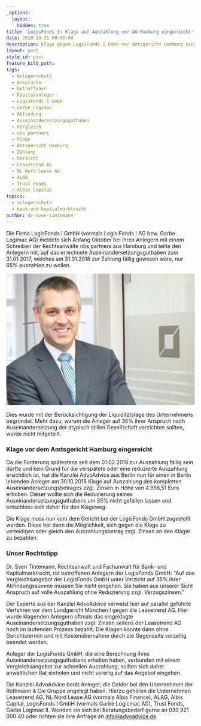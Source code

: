 ```yaml
---
_options:
  layout:
    hidden: true
title: 'LogisFonds I: Klage auf Auszahlung vor AG Hamburg eingereicht'
date: 2018-10-31 00:00:00
description: Klage gegen LogisFonds I GmbH vor Amtsgericht Hamburg eingereicht
layout: post
style_id: post
feature_bild_path:
tags:
  - Anlegerschutz
  - Ansprüche
  - betroffener
  - Kapitalanleger
  - LogisFonds I GmbH
  - Garbe Logimac
  - Abfindung
  - Auseinandersetzungsguthaben
  - Vergleich
  - nbs partners
  - Klage
  - Amtsgericht Hamburg
  - Zahlung
  - Verzicht
  - LeaseTrend AG
  - NL Nord Lease AG
  - ALAG
  - Trust Fonds
  - Albis Capital
topics:
  - anlegerschutz
  - bank-und-kapitalmarktrecht
author: dr-sven-tintemann
---
```


Die Firma LogisFonds I GmbH (vormals Logis Fonds I AG bzw. Garbe Logimac AG) meldete sich Anfang Oktober bei ihren Anlegern mit einem Schreiben der Rechtsanw&auml;lte nbs partners aus Hamburg und teilte den Anlegern mit, auf das errechnete Auseinandersetzungsguthaben zum 31.01.2017, welches am 31.01.2018 zur Zahlung f&auml;llig gewesen w&auml;re, nur 65% auszahlen zu wollen.

![](/uploads/advoadvice-01-52-von-80-2.jpg)

Dies wurde mit der Ber&uuml;cksichtigung der Liquidit&auml;tslage des Unternehmens begr&uuml;ndet. Mehr dazu, warum die Anleger auf 35% ihrer Anspruch nach Auseinandersetzung der atypisch stillen Gesellschaft verzichten sollten, wurde nicht mitgeteilt.

### Klage vor dem Amtsgericht Hamburg eingereicht

Da die Forderung sp&auml;testens seit dem 01.02.2018 zur Auszahlung f&auml;llig sein d&uuml;rfte und kein Grund f&uuml;r die versp&auml;tete oder eine reduzierte Auszahlung ersichtlich ist, hat die Kanzlei AdvoAdvice aus Berlin nun f&uuml;r einen in Berlin lebenden Anleger am 30.10.2018 Klage auf Auszahlung des kompletten Auseinandersetzungsbetrages zzgl. Zinsen in H&ouml;he von 4.956,51 Euro erhoben. Dieser wollte sich die Reduzierung seines Auseinandersetzungsguthabens um 35% nicht gefallen lassen und entschloss sich daher f&uuml;r den Klageweg.

Die Klage muss nun vom dem Gericht bei der LogisFonds GmbH zugestellt werden. Diese hat dann die M&ouml;glichkeit, sich gegen die Klage zu verteidigen oder gleich den Auszahlungsbetrag zzgl. Zinsen an den Kl&auml;ger zu bezahlen.

### Unser Rechtstipp

Dr. Sven Tintemann, Rechtsanwalt und Fachanwalt f&uuml;r Bank- und Kapitalmarktrecht, r&auml;t betroffenen Anlegern der LogisFonds GmbH: "Auf das Vergleichsangebot der LogisFonds GmbH unter Verzicht auf 35% ihrer Abfindungssumme m&uuml;ssen Sie nicht eingehen. Sie haben aus unserer Sicht Anspruch auf volle Auszahlung ohne Reduzierung zzgl. Verzugszinsen."

Der Experte aus der Kanzlei AdvoAdvice verweist hier auf parallel gef&uuml;hrte Verfahren vor dem Landgericht M&uuml;nchen I gegen die Leasetrend AG. Hier wurde klagenden Anlegern oftmals das eingeklagte Auseinandersetzungsguthaben zzgl. Zinsen seitens der Leasetrend AG noch im laufenden Prozess bezahlt. Die Klagen konnte dann ohne Gerichtstermin und mit Kosten&uuml;bernahme durch die Gegenseite vorzeitig beendet werden.

Anleger der LogisFonds GmbH, die eine Berechnung ihres Auseinandersetzungsguthabens erhalten haben, verbunden mit einem Vergleichsangebot zur schnellen Auszahlung, sollten sich daher anwaltlichen Rat einholen und nicht voreilig auf das Angebot eingehen.

Die Kanzlei AdvoAdvice ber&auml;t Anleger, die Gelder bei den Unternehmen der Rothmann & Cie Gruppe angelegt haben. Hierzu geh&ouml;ren die Unternehmen Leasetrend AG, NL Nord Lease AG (vormals Albis Finance), ALAG, Albis Capital, LogisFonds I GmbH (vormals Garbe Logicmac AG), Trust Fonds, Garbe Logimac II. Wenden sie sich bei Beratungsbedarf gerne an 030 921 000 40 oder richten sie ihre Anfrage an info@advoadvice.de.